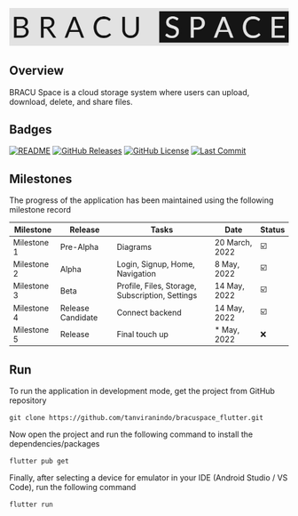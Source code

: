 ![DEMO View](assets/images/logo.jpeg?raw=true "DEMO View")

## Overview

BRACU Space is a cloud storage system where users can upload, download, delete, and share files.

## Badges

[![README](https://img.shields.io/badge/Help-Doc-lightgrey)](README.md)
[![GitHub Releases](https://img.shields.io/github/release-date-pre/tanviranindo/bracuspace_flutter)](https://github.com/tanviranindo/bracuspace_flutter/releases)
[![GitHub License](https://img.shields.io/github/license/tanviranindo/bracuspace_flutter.svg)](https://github.com/tanviranindo/bracuspace_flutter/blob/master/LICENSE.md)
[![Last Commit](https://img.shields.io/github/last-commit/tanviranindo/bracuspace_flutter/master)](https://github.com/tanviranindo/bracuspace_flutter/commits/master)

## Milestones

The progress of the application has been maintained using the following milestone record

| Milestone   | Release           | Tasks                                           | Date           | Status |
|-------------|-------------------|-------------------------------------------------|----------------|--------|
| Milestone 1 | Pre-Alpha         | Diagrams                                        | 20 March, 2022 | ☑️     |
| Milestone 2 | Alpha             | Login, Signup, Home, Navigation                 | 8 May, 2022    | ☑️     |
| Milestone 3 | Beta              | Profile, Files, Storage, Subscription, Settings | 14 May, 2022   | ☑️     |
| Milestone 4 | Release Candidate | Connect backend                                 | 14 May, 2022   | ☑️     |
| Milestone 5 | Release           | Final touch up                                  | * May, 2022    | ❌      |

## Run

To run the application in development mode, get the project from GitHub repository

```shell
git clone https://github.com/tanviranindo/bracuspace_flutter.git
```

Now open the project and run the following command to install the dependencies/packages

```shell
flutter pub get
```

Finally, after selecting a device for emulator in your IDE (Android Studio / VS Code), run the
following command

```sh
flutter run
```
